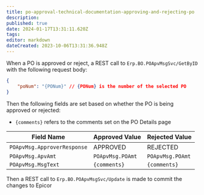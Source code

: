 ```yaml
---
title: po-approval-technical-documentation-approving-and-rejecting-po
description: 
published: true
date: 2024-01-17T13:31:11.620Z
tags: 
editor: markdown
dateCreated: 2023-10-06T13:31:36.948Z
---
```


When a PO is approved or reject, a REST call to `Erp.BO.POApvMsgSvc/GetByID` with the following request body:
```json
{
	"poNum": "{PONum}" // {PONum} is the number of the selected PO
}
```

Then the following fields are set based on whether the PO is being approved or rejected:
- `{comments}` refers to the comments set on the PO Details page

| Field Name                  | Approved Value   | Rejected Value   |
| --------------------------- | ---------------- | ---------------- |
| `POApvMsg.ApproverResponse` | APPROVED         | REJECTED         |
| `POApvMsg.ApvAmt`           | `POApvMsg.POAmt` | `POApvMsg.POAmt` |
| `POApvMsg.MsgText`          | `{comments}`     | `{comments}`     |

Then a REST call to `Erp.BO.POApvMsgSvc/Update` is made to commit the changes to Epicor